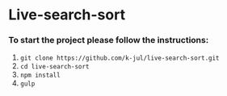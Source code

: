 # Live-search-sort
 
 ### To start the project please follow the instructions:
 
 1. ```git clone https://github.com/k-jul/live-search-sort.git```
 2. ```cd live-search-sort```
 3. ```npm install```
 4. ```gulp```
 
